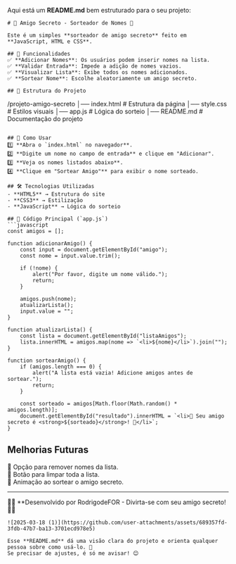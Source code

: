 Aqui está um **README.md** bem estruturado para o seu projeto:  

```
# 🎉 Amigo Secreto - Sorteador de Nomes 🎁  

Este é um simples **sorteador de amigo secreto** feito em **JavaScript, HTML e CSS**.  

## 📌 Funcionalidades  
✅ **Adicionar Nomes**: Os usuários podem inserir nomes na lista.  
✅ **Validar Entrada**: Impede a adição de nomes vazios.  
✅ **Visualizar Lista**: Exibe todos os nomes adicionados.  
✅ **Sortear Nome**: Escolhe aleatoriamente um amigo secreto.  

## 📂 Estrutura do Projeto  
```
/projeto-amigo-secreto
│── index.html  # Estrutura da página
│── style.css   # Estilos visuais
│── app.js      # Lógica do sorteio
│── README.md   # Documentação do projeto
```

## 🚀 Como Usar  
1️⃣ **Abra o `index.html` no navegador**.  
2️⃣ **Digite um nome no campo de entrada** e clique em "Adicionar".  
3️⃣ **Veja os nomes listados abaixo**.  
4️⃣ **Clique em "Sortear Amigo"** para exibir o nome sorteado.  

## 🛠 Tecnologias Utilizadas  
- **HTML5** → Estrutura do site  
- **CSS3** → Estilização  
- **JavaScript** → Lógica do sorteio  

## 📜 Código Principal (`app.js`)  
```javascript
const amigos = [];

function adicionarAmigo() {
    const input = document.getElementById("amigo");
    const nome = input.value.trim();

    if (!nome) {
        alert("Por favor, digite um nome válido.");
        return;
    }

    amigos.push(nome);
    atualizarLista();
    input.value = "";
}

function atualizarLista() {
    const lista = document.getElementById("listaAmigos");
    lista.innerHTML = amigos.map(nome => `<li>${nome}</li>`).join("");
}

function sortearAmigo() {
    if (amigos.length === 0) {
        alert("A lista está vazia! Adicione amigos antes de sortear.");
        return;
    }

    const sorteado = amigos[Math.floor(Math.random() * amigos.length)];
    document.getElementById("resultado").innerHTML = `<li>🎉 Seu amigo secreto é <strong>${sorteado}</strong>! 🎉</li>`;
}
```

## Melhorias Futuras  
🔹 Opção para remover nomes da lista.  
🔹 Botão para limpar toda a lista.  
🔹 Animação ao sortear o amigo secreto.  

---

👨‍💻 **Desenvolvido por RodrigodeFOR - Divirta-se com seu amigo secreto! 🎅🎁  
```
![2025-03-18 (1)](https://github.com/user-attachments/assets/689357fd-3fdb-47b7-ba13-3701ecd978e5)

Esse **README.md** dá uma visão clara do projeto e orienta qualquer pessoa sobre como usá-lo. 🚀  
Se precisar de ajustes, é só me avisar! 😊
